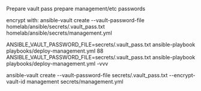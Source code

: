 Prepare vault pass
prepare management/etc passwords

encrypt with:
ansible-vault create --vault-password-file homelab/ansible/secrets/.vault_pass.txt homelab/ansible/secrets/management.yml

 ANSIBLE_VAULT_PASSWORD_FILE=secrets/.vault_pass.txt ansible-playbook playbooks/deploy-management.yml
   88  ANSIBLE_VAULT_PASSWORD_FILE=secrets/.vault_pass.txt ansible-playbook playbooks/deploy-management.yml -vvv



   ansible-vault create --vault-password-file secrets/.vault_pass.txt --encrypt-vault-id management secrets/management.yml